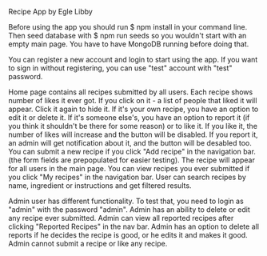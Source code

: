 Recipe App by Egle Libby

Before using the app you should run $ npm install in your command line. Then seed database with $ npm run seeds so you wouldn't start with an empty main page. You have to have MongoDB running before doing that.

You can register a new account and login to start using the app.
If you want to sign in without registering, you can use "test" account with "test" password.

Home page contains all recipes submitted by all users. Each recipe shows number of likes it ever got. If you click on it - a list of people that liked it will appear. Click it again to hide it.
If it's your own recipe, you have an option to edit it or delete it. If it's someone else's, you have an option to report it (if you think it shouldn't be there for some reason) or to like it. If you like it, the number of likes will increase and the button will be disabled. If you report it, an admin will get notification about it, and the button will be desabled too.
You can submit a new recipe if you click "Add recipe" in the navigation bar. (the form fields are prepopulated for easier testing). The recipe will appear  for all users in the main page.
You can view recipes you ever submitted if you click "My recipes" in the navigation bar.
User can search recipes by name, ingredient or instructions and get filtered results.

Admin user has different functionality. To test that, you need to login as "admin" with the password "admin". Admin has an ability to delete or edit any recipe ever submitted. Admin can view all reported recipes after clicking "Reported Recipes" in the nav bar. Admin has an option to delete all reports if he decides the recipe is good, or he edits it and makes it good. Admin cannot submit a recipe or like any recipe.

